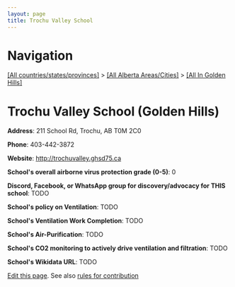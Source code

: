 ```yaml
---
layout: page
title: Trochu Valley School
---
```

# Navigation

[[All countries/states/provinces]](../../..) > [[All Alberta Areas/Cities]](../..) > [[All In Golden Hills]](..)

# Trochu Valley School (Golden Hills)

**Address**: 211 School Rd, Trochu, AB T0M 2C0

**Phone**: 403-442-3872

**Website**: <http://trochuvalley.ghsd75.ca>

**School's overall airborne virus protection grade (0-5)**: 0

**Discord, Facebook, or WhatsApp group for discovery/advocacy for THIS school**: TODO

**School's policy on Ventilation**: TODO

**School's Ventilation Work Completion**: TODO

**School's Air-Purification**: TODO

**School's CO2 monitoring to actively drive ventilation and filtration**: TODO

**School's Wikidata URL**: TODO


[Edit this page](https://github.com/ventilate-schools/AB/edit/main/./Golden_Hills/Trochu_Valley_School.md). See also [rules for contribution](../../../contribution-rules/)